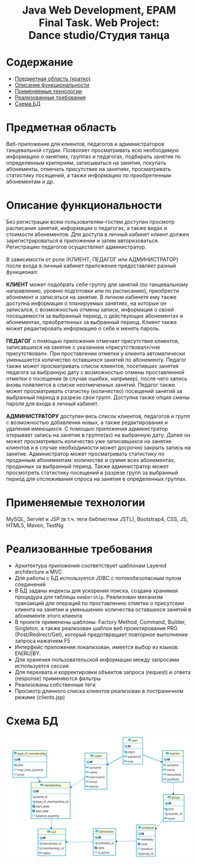 <h1 align="center">Java Web Development, EPAM<br>
Final Task. Web Project:<br>
Dance studio/Студия танца</h1>

# Содержание
+ [Предметная область (кратко)](#предметная_область)
+	[Описание функциональности](#функциональность)
+	[Применяемые технологии](#технологии)
+	[Реализованные требования](#требования)
+	[Схема БД](#схема)

<a name="предметная_область"></a>
# Предметная область
Веб-приложение для клиентов, педагогов и администраторов танцевальной студии. Позволяет просматривать всю необходимую информацию о занятиях, группах и педагогах, подбирать занятия по определенным критериям, записываться на занятия, покупать абонементы, отмечать присутствие на занятиях, просматривать статистику посещений, а также информацию по приобретенным абонементам и др.
<a name="функциональность"></a>
# Описание функциональности
Без регистрации всем пользователям-гостям доступен просмотр расписания занятий, информации о педагогах, а также видах и стоимости абонементов. 
Для доступа в личный кабинет клиент должен зарегистрироваться в приложении и затем авторизоваться. Регистрацию педагогов осуществляет администратор.<br><br>
В зависимости от роли (КЛИЕНТ, ПЕДАГОГ или АДМИНИСТРАТОР) после входа в личный кабинет приложение предоставляет разный функционал:<br><br>
**КЛИЕНТ** может подобрать себе группу для занятий (по танцевальному направлению, уровню подготовки или по расписанию), приобрести абонемент и записаться на занятие. В личном кабинете ему также доступна информация о планируемых занятиях, на которые он записался, с возможностью отмены записи, информация о своей посещаемости за выбранный период, о действующих абонементах и абонементах, приобретенных за выбранный период. Клиент также может редактировать информацию о себе и менять пароль.<br><br>
**ПЕДАГОГ** с помощью приложения отмечает присутствие клиентов, записавшихся на занятие с указанием «присутствовал»/«не присутствовал». При проставлении отметки у клиента автоматически уменьшается количество оставшихся занятий по абонементу. Педагог также может просматривать список клиентов, посетивших занятия педагога за выбранную дату с возможностью отмены проставленной отметки о посещении (в случае ошибки, например), после чего запись вновь появляется в списке неотмеченных занятий. Педагог также может просматривать статистку (количество) посещений занятий за выбранный период в разрезе свои групп. Доступна также опция смены пароля для входа в личный кабинет.<br><br>
**АДМИНИСТРАТОРУ** доступен весь список клиентов, педагогов и групп с возможностью добавления новых, а также редактирования и удаления имеющихся. С помощью приложения администратор открывает запись на занятие в группе(ах) на выбранную дату. Далее он может просматривать количество уже записавшихся на занятие клиентов и в случае необходимости может досрочно закрыть запись на занятие. Администратор может просматривать статистику по проданным абонементам: количестве и сумме всех абонементах, проданных за выбранный период. Также администратор может просмотреть статистику посещений в разрезе групп за выбранный период для отслеживания спроса на занятия в определенных группах.
<a name="технологии"></a>
# Применяемые технологии
MySQL, Servlet и JSP (в т.ч. теги библиотеки JSTL), Bootstrap4, CSS, JS, HTML5, Maven, TestNg
<a name="требования"></a>
# Реализованные требования
+	Aрхитектура приложения соответствует шаблонам Layered architecture и MVC 
+	Для работы с БД используется JDBC с потокобезопасным пулом соединений
+	 В БД заданы индексы для ускорения поиска, создана хранимая процедура для таблицы `membership`. Реализован механизм транзакций для операций по проставлению отметки о присутсвии клиента на занятии и уменьшению  количества оставшихся занятий в абонементе этого клиента
+	В проекте применены шаблоны: Factory Method, Command, Builder,  Singleton, а также реализован шаблон веб проектирования PRG (Post/Redirect/Get), который предотвращает повторное выполнение запроса нажатием F5
+	Интерфейс приложения локализован, имеется выбор из языков: EN|RU|BY.
+	Для хранения пользовательской информации между запросами используется сессия
+	Для перехвата и корректировки объектов запроса (request) и ответа (response) применяются фильтры
+	Реализованы собственные теги
+	Просмотр длинного списка клиентов реализован в постраничном режиме (clients.jsp)
<a name="схема"></a>
# Схема БД 
<p align="center"><img  src="finaltaskweb/readme_img/1.png"></p>

